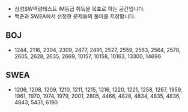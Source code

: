 - 삼성SW역량테스트 IM등급 취득을 목표로 하는 공간입니다.
- 백준과 SWEA에서 선정한 문제들의 풀이를 저장합니다.





## BOJ

- 1244, 2116, 2304, 2309, 2477, 2491, 2527, 2559, 2563, 2564, 2578, 2605, 2628, 2635, 2669, 10157, 10158, 10163, 13300, 14696





## SWEA

- 1206, 1208, 1209, 1210, 1211, 1215, 1216, 1220, 1221, 1258, 1267, 1959, 1961, 1970, 1974, 1979, 2001, 2805, 4466, 4828, 4834, 4835, 4836, 4843, 5431, 6190